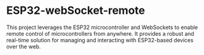 # ESP32-webSocket-remote
This project leverages the ESP32 microcontroller and WebSockets to enable remote control of microcontrollers from anywhere. It provides a robust and real-time solution for managing and interacting with ESP32-based devices over the web.
